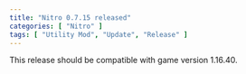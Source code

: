 ```yaml
---
title: "Nitro 0.7.15 released"
categories: [ "Nitro" ]
tags: [ "Utility Mod", "Update", "Release" ]
---
```


This release should be compatible with game version 1.16.40.
